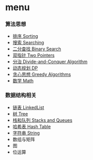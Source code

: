# menu 

### 算法思想

- [排序 Sorting](https://github.com/fsodu/leetcode/tree/main/Sorting)
- [搜索 Searching](https://github.com/fsodu/leetcode/tree/main/Searching)
- [二分查找 Binary Search](https://github.com/tianhuih/leetcode/tree/main/Binary%20Search)
- [双指针 Two Pointers](https://github.com/fsodu/leetcode/tree/main/Two%20Pointer)
- [分治 Divide-and-Conquer Algorithm](https://github.com/tianhuih/leetcode/tree/main/Divide-and-Conquer%20Algorithm)
- [动态规划 DP](https://github.com/tianhuih/leetcode/tree/main/dynamic%20programming)
- [贪心思想 Greedy Algorithms](https://github.com/tianhuih/leetcode/tree/main/Greedy%20Algorithm)
- [数学 Math](https://github.com/tianhuih/leetcode/tree/main/Math)

### 数据结构相关

- [链表 LinkedList](https://github.com/tianhuih/leetcode/tree/main/Linked%20List)
- [树 Tree](https://github.com/tianhuih/leetcode/tree/main/Trees)
- [栈和队列 Stacks and Queues](https://github.com/tianhuih/leetcode/tree/main/Stacks%20and%20Queues)
- [哈希表 Hash Table](https://github.com/tianhuih/leetcode/tree/main/HashTable)
- [字符串 String](https://github.com/tianhuih/leetcode/tree/main/String)
- 数组与矩阵
- 图
- 位运算
